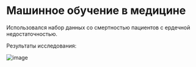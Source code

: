 # Машинное обучение в медицине
Использовался набор данных со смертностью пациентов с ердечной недостаточностью.

Результаты исследования:

![image](https://user-images.githubusercontent.com/100599584/206443496-95bd8932-a163-4cee-a489-74569f7e7bec.png)

